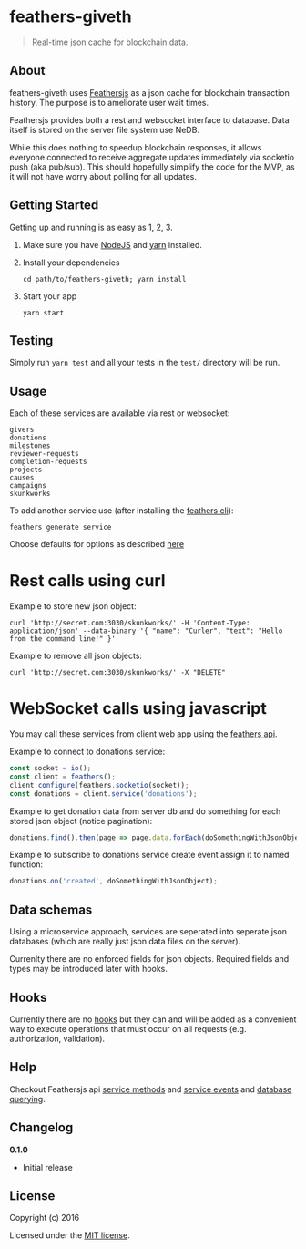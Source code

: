 # feathers-giveth

> Real-time json cache for blockchain data.

## About

feathers-giveth uses [Feathersjs](http://feathersjs.com) as a json cache for blockchain transaction history.  The purpose is to ameliorate user wait times.  

Feathersjs provides both a rest and websocket interface to database.  Data itself is stored on the server file system use NeDB.  

While this does nothing to speedup blockchain responses, it allows everyone connected to receive aggregate updates immediately via socketio push (aka pub/sub).  This should hopefully simplify the code for the MVP, as it will not have worry about polling for all updates.

## Getting Started

Getting up and running is as easy as 1, 2, 3.

1. Make sure you have [NodeJS](https://nodejs.org/) and [yarn](https://www.yarnpkg.com/) installed.
2. Install your dependencies

    ```
    cd path/to/feathers-giveth; yarn install
    ```

3. Start your app

    ```
    yarn start
    ```

## Testing

Simply run `yarn test` and all your tests in the `test/` directory will be run.

## Usage

Each of these services are available via rest or websocket:

```
givers
donations
milestones
reviewer-requests
completion-requests
projects
causes
campaigns
skunkworks
```

To add another service use (after installing the [feathers cli](https://docs.feathersjs.com/guides/step-by-step/generators/readme.html)):

```
feathers generate service
```

Choose defaults for options as described [here](https://docs.feathersjs.com/guides/chat/service.html)

# Rest calls using curl

Example to store new json object:

```
curl 'http://secret.com:3030/skunkworks/' -H 'Content-Type: application/json' --data-binary '{ "name": "Curler", "text": "Hello from the command line!" }'
```

Example to remove all json objects:

```
curl 'http://secret.com:3030/skunkworks/' -X "DELETE"
```

# WebSocket calls using javascript

You may call these services from client web app using the  [feathers api](https://docs.feathersjs.com/api/databases/common.html#service-methods).

Example to connect to donations service:

```javascript
const socket = io();
const client = feathers();
client.configure(feathers.socketio(socket));
const donations = client.service('donations');
```

Example to get donation data from server db and do something for each stored json object (notice pagination):

```javascript
donations.find().then(page => page.data.forEach(doSomethingWithJsonObject));
```

Example to subscribe to donations service create event assign it to named function:
```javascript
donations.on('created', doSomethingWithJsonObject);
```

## Data schemas

Using a microservice approach, services are seperated into seperate json databases (which are really just json data files on the server).

Currenlty there are no enforced fields for json objects.  Required fields and types may be introduced later with hooks.

## Hooks
Currently there are no [hooks](https://docs.feathersjs.com/api/hooks.html) but they can and will be added as a convenient way to execute operations that must occur on all requests (e.g. authorization, validation).



## Help

Checkout Feathersjs api [service methods](https://docs.feathersjs.com/api/databases/common.html#service-methods) and [service events](https://docs.feathersjs.com/api/events.html#service-events) and [database querying](https://docs.feathersjs.com/api/databases/querying.html).


## Changelog

__0.1.0__

- Initial release

## License

Copyright (c) 2016

Licensed under the [MIT license](LICENSE).
